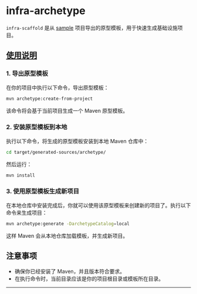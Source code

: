 # infra-archetype

`infra-scaffold` 是从 [sample](https://github.com/xincao9/infra-framework/tree/main/sample) 项目导出的原型模板，用于快速生成基础设施项目。

## [使用说明](https://maven.apache.org/archetype/maven-archetype-plugin/advanced-usage.html)

### 1. 导出原型模板

在你的项目中执行以下命令，导出原型模板：

```bash
mvn archetype:create-from-project
```

该命令将会基于当前项目生成一个 Maven 原型模板。

### 2. 安装原型模板到本地

执行以下命令，将生成的原型模板安装到本地 Maven 仓库中：

```bash
cd target/generated-sources/archetype/
```

然后运行：

```bash
mvn install
```

### 3. 使用原型模板生成新项目

在本地仓库中安装完成后，你就可以使用该原型模板来创建新的项目了。执行以下命令来生成项目：

```bash
mvn archetype:generate -DarchetypeCatalog=local
```

这样 Maven 会从本地仓库加载模板，并生成新项目。

## 注意事项

- 确保你已经安装了 Maven，并且版本符合要求。
- 在执行命令时，当前目录应该是你的项目根目录或模板所在目录。

---
